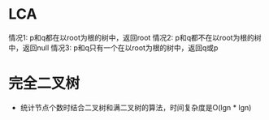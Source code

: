 # LCA
   情况1: p和q都在以root为根的树中，返回root
   情况2: p和q都不在以root为根的树中，返回null
   情况3: p和q只有一个在以root为根的树中，返回q或p
   
# 完全二叉树
* 统计节点个数时结合二叉树和满二叉树的算法，时间复杂度是O(lgn * lgn)
